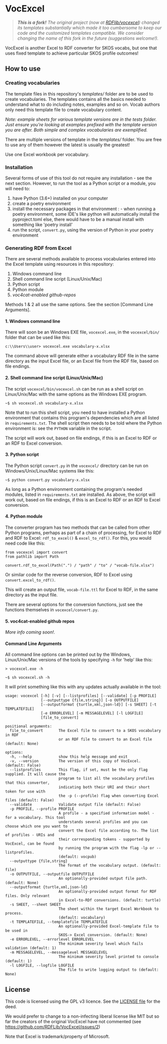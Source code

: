 # VocExcel

> ***This is a fork!** The original project (now at [RDFlib/vocexcel](https://github.com/RDFLib/VocExcel)) changed its templates substantially which made it too cumbersome to keep our code and the customized templates compatible.
> We consider changing the name of this fork in the future (suggestions welcome!).*

VocExcel is another Excel to RDF converter for SKOS vocabs, but one that uses fixed template to achieve particular SKOS profile outcomes!

## How to use

### Creating vocabularies

The template files in this repository's *templates/* folder are to be used to create vocabularies. The templates contains all the basics needed to understand what to do including notes, examples and so on. Vocab authors only need this template file to create vocabulary content.

*Note: example sheets for various template versions are in the tests folder. Just ensure you're looking at examples prefixed with the template version you are after. Both simple and complex vocabularies are exemplified.*

There are multiple versions of template in the *templates/* folder. You are free to use any of them however the latest is usually the greatest!

Use one Excel workbook per vocabulary.

### Installation

Several forms of use of this tool do not require any installation - see the next section. However, to run the tool as a Python script or a module, you will need to:

1. have Python (3.6+) installed on your computer
2. create a poetry environment
3. install the necessary packages in that environment
   : - when running a poetry environment, some IDE's like python will automatically install the pyproject.toml else, there would have to be a manual install with something like 'poetry install'
4. run the script, `convert.py`, using the version of Python in your poetry environment

### Generating RDF from Excel

There are several methods available to process vocabularies entered into the Excel template using resources in this repository:

1. Windows command line
2. Shell command line script (Linux/Unix/Mac)
3. Python script
4. Python module
5. *voc4cat-enabled github-repos*

Methods 1 & 2 all use the same options. See the section [Command Line Arguments].

#### 1. Windows command line

There will soon be an Windows EXE file, `vocexcel.exe`, in the `vocexcel/bin/` folder that can be used like this:

```
c:\\Users\\user> vocexcel.exe vocabulary-x.xlsx
```

The command above will generate either a vocabulary RDF file in the same directory as the input Excel file, or an Excel file from the RDF file, based on file endings.

#### 2. Shell command line script (Linux/Unix/Mac)

The script `vocexcel/bin/vocexcel.sh` can be run as a shell script on Linux/Unix/Mac with the same options as the Windows EXE program.

```
~$ sh vocexcel.sh vocabulary-x.xlsx
```

Note that to run this shell script, you need to have installed a Python environment that contains this program's dependencies which are all listed in `requirements.txt`. The shell script then needs to be told where the Python environment is: see the `PYTHON` variable in the script.

The script will work out, based on file endings, if this is an Excel to RDF or an RDF to Excel conversion.

#### 3. Python script

The Python script `convert.py` in the `vocexcel/` directory can be run on Windows/Unix/Linux/Mac systems like this:

```
~$ python convert.py vocabulary-x.xlsx
```

As long as a Python environment containing the program's needed modules, listed in `requirements.txt` are installed. As above, the script will work out, based on file endings, if this is an Excel to RDF or an RDF to Excel conversion.

#### 4. Python module

The converter program has two methods that can be called from other Python programs, perhaps as part of a chain of processing, for Excel to RDF and RDF to Excel: `rdf_to_excel()` & `excel_to_rdf()`. For this, you would need code like this:

```
from vocexcel import convert
from pathlib import Path

convert.rdf_to_excel(Path(".") / "path" / "to" / "vocab-file.xlsx")
```

Or similar code for the reverse conversion, RDF to Excel using `convert.excel_to_rdf()`.

This will create an output file, `vocab-file.ttl` for Excel to RDF, in the same directory as the input file.

There are several options for the conversion functions, just see the functions themselves in `vocexcel/convert.py`.

#### 5. voc4cat-enabled github repos

*More info coming soon!*.

#### Command Line Arguments

All command line options can be printed out by the Windows, Linux/Unix/Mac versions of the tools by specifying `-h` for 'help' like this:

```
> vocexcel.exe -h

~$ sh vocexcel.sh -h
```

It will print something like this with any updates actually available in the tool:

```
usage: vocexcel [-h] [-v] [--listprofiles] [--validate] [-p PROFILE] 
                [--outputtype {file,string}] [-o OUTPUTFILE]
                [--outputformat {turtle,xml,json-ld}] [-s SHEET] [-t TEMPLATEFILE]
                [-e ERRORLEVEL] [-m MESSAGELEVEL] [-l LOGFILE]
                [file_to_convert]

positional arguments:
  file_to_convert       The Excel file to convert to a SKOS vocabulary in RDF 
                        or an RDF file to convert to an Excel file (default: None)

options:
  -h, --help            show this help message and exit
  -v, --version         The version of this copy of VocExcel. (default: False)
  --listprofiles        This flag, if set, must be the only flag supplied. It will cause the
                        program to list all the vocabulary profiles that this converter,
                        indicating both their URI and their short token for use with 
                        the -p (--profile) flag when converting Excel files (default: False)
  --validate            Validate output file (default: False)
  -p PROFILE, --profile PROFILE
                        A profile - a specified information model - for a vocabulary. This tool
                        understands several profiles and you can choose which one you want to 
                        convert the Excel file according to. The list of profiles - URIs and 
                        their corresponding tokens - supported by VocExcel, can be found
                        by running the program with the flag -lp or --listprofiles. 
                        (default: vocpub)
  --outputtype {file,string}
                        The format of the vocabulary output. (default: file)
  -o OUTPUTFILE, --outputfile OUTPUTFILE
                        An optionally-provided output file path. (default: None)
  --outputformat {turtle,xml,json-ld}
                        An optionally-provided output format for RDF files. Only relevant
                        in Excel-to-RDf conversions. (default: turtle)
  -s SHEET, --sheet SHEET
                        The sheet within the target Excel Workbook to process.
                        (default: vocabulary)
  -t TEMPLATEFILE, --templatefile TEMPLATEFILE
                        An optionally-provided Excel-template file to be used in 
                        SKOS-> Excel conversion. (default: None)
  -e ERRORLEVEL, --errorlevel ERRORLEVEL
                        The minimum severity level which fails validation (default: 1)
  -m MESSAGELEVEL, --messagelevel MESSAGELEVEL
                        The minimum severity level printed to console (default: 1)
  -l LOGFILE, --logfile LOGFILE
                        The file to write logging output to (default: None)
```

## License

This code is licensed using the GPL v3 licence. See the [LICENSE
file](LICENSE) for the deed. 

We would prefer to change to a non-infecting liberal license like MIT
but so far the creators of the original VocExcel have not commented
(see https://github.com/RDFLib/VocExcel/issues/2)

Note that Excel is trademark/property of Microsoft.
